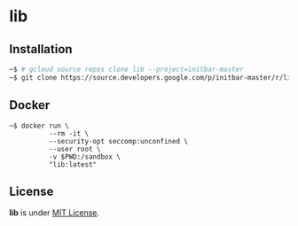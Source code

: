 # lib

## Installation

```bash
~$ # gcloud source repos clone lib --project=initbar-master
~$ git clone https://source.developers.google.com/p/initbar-master/r/lib ~/.lib
```

## Docker

```
~$ docker run \
          --rm -it \
          --security-opt seccomp:unconfined \
          --user root \
          -v $PWD:/sandbox \
          "lib:latest"
```

## License

**lib** is under [MIT License](./LICENSE.md).
